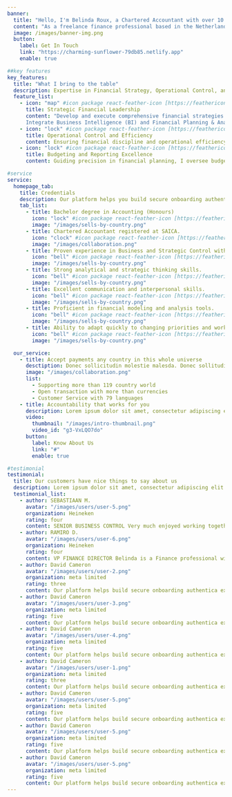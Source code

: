 ```yaml
---
banner:
  title: "Hello, I'm Belinda Roux, a Chartered Accountant with over 10 years of professional finance experience."
  content: "As a freelance finance professional based in the Netherlands, I am passionate about collaborating on meaningful financial projects. Let's work together to achieve your financial goals."
  image: /images/banner-img.png
  button:
    label: Get In Touch
    link: "https://charming-sunflower-79db85.netlify.app"
    enable: true

##key features
key_features:
  title: "What I bring to the table"
  description: Expertise in Financial Strategy, Operational Control, and Reporting
  feature_list:
    - icon: "map" #icon package react-feather-icon [https://feathericons.com/]
      title: Strategic Financial Leadership
      content: "Develop and execute comprehensive financial strategies with in-depth analysis.
      Integrate Business Intelligence (BI) and Financial Planning & Analysis (FP&A)."
    - icon: "lock" #icon package react-feather-icon [https://feathericons.com/]
      title: Operational Control and Efficiency
      content: Ensuring financial discipline and operational efficiency, I monitor KPIs, oversee internal controls, and implement cost optimization measures to enhance organizational performance.
    - icon: "lock" #icon package react-feather-icon [https://feathericons.com/]
      title: Budgeting and Reporting Excellence
      content: Guiding precision in financial planning, I oversee budgeting and forecasting, collaborate with department heads, and present detailed reports to senior management, ensuring compliance with accounting standards.

#service
service:
  homepage_tab:
    title: Credentials
    description: Our platform helps you build secure onboarding authentication experiences that retain and engage your users. We build the infrastructure, you can.
    tab_list:
      - title: Bachelor degree in Accounting (Honours)
        icon: "lock" #icon package react-feather-icon [https://feathericons.com/]
        image: "/images/sells-by-country.png"
      - title: Chartered Accountant registered at SAICA.
        icon: "clock" #icon package react-feather-icon [https://feathericons.com/]
        image: "/images/collaboration.png"
      - title: Proven experience in Business and Strategic Control within FMCG
        icon: "bell" #icon package react-feather-icon [https://feathericons.com/]
        image: "/images/sells-by-country.png"
      - title: Strong analytical and strategic thinking skills.
        icon: "bell" #icon package react-feather-icon [https://feathericons.com/]
        image: "/images/sells-by-country.png"
      - title: Excellent communication and interpersonal skills.
        icon: "bell" #icon package react-feather-icon [https://feathericons.com/]
        image: "/images/sells-by-country.png"
      - title: Proficient in financial modeling and analysis tools.
        icon: "bell" #icon package react-feather-icon [https://feathericons.com/]
        image: "/images/sells-by-country.png"
      - title: Ability to adapt quickly to changing priorities and work effectively in a dynamic environment.
        icon: "bell" #icon package react-feather-icon [https://feathericons.com/]
        image: "/images/sells-by-country.png"

  our_service:
    - title: Accept payments any country in this whole universe
      desctiption: Donec sollicitudin molestie malesda. Donec sollitudin molestie malesuada. Mauris pellentesque nec, egestas non nisi. Cras ultricies ligula sed
      image: "/images/collaboration.png"
      list:
        - Supporting more than 119 country world
        - Open transaction with more than currencies
        - Customer Service with 79 languages
    - title: Accountability that works for you
      description: Lorem ipsum dolor sit amet, consectetur adipiscing elit. Morbi egestas Werat viverra id et aliquet. vulputate egestas sollicitudin.
      video:
        thumbnail: "/images/intro-thumbnail.png"
        video_id: "g3-VxLQO7do"
      button:
        label: Know About Us
        link: "#"
        enable: true

#testimonial
testimonial:
  title: Our customers have nice things to say about us
  description: Lorem ipsum dolor sit amet, consectetur adipiscing elit. Morbi egestas Werat viverra id et aliquet. vulputate egestas sollicitudin.
  testimonial_list:
    - author: SEBASTIAAN M.
      avatar: "/images/users/user-5.png"
      organization: Heineken
      rating: four
      content: SENIOR BUSINESS CONTROL Very much enjoyed working together with Belinda, she brings refreshing perspectives to the business with an eye for people.
    - author: RAMIRO D.
      avatar: "/images/users/user-6.png"
      organization: Heineken
      rating: four
      content: VP FINANCE DIRECTOR Belinda is a Finance professional with a strategic thinking and passion for delivering results. She manages the ambiguity of the business world while always putting people first and caring of her teams and peers. Valuable team player who will bring her surroundings to the next level. I truly recommend her.
    - author: David Cameron
      avatar: "/images/users/user-2.png"
      organization: meta limited
      rating: three
      content: Our platform helps build secure onboarding authentica experiences & engage your users. We build .
    - author: David Cameron
      avatar: "/images/users/user-3.png"
      organization: meta limited
      rating: five
      content: Our platform helps build secure onboarding authentica experiences & engage your users. We build .
    - author: David Cameron
      avatar: "/images/users/user-4.png"
      organization: meta limited
      rating: five
      content: Our platform helps build secure onboarding authentica experiences & engage your users. We build .
    - author: David Cameron
      avatar: "/images/users/user-1.png"
      organization: meta limited
      rating: three
      content: Our platform helps build secure onboarding authentica experiences & engage your users. We build .
    - author: David Cameron
      avatar: "/images/users/user-5.png"
      organization: meta limited
      rating: five
      content: Our platform helps build secure onboarding authentica experiences & engage your users. We build .
    - author: David Cameron
      avatar: "/images/users/user-5.png"
      organization: meta limited
      rating: five
      content: Our platform helps build secure onboarding authentica experiences & engage your users. We build .
    - author: David Cameron
      avatar: "/images/users/user-5.png"
      organization: meta limited
      rating: five
      content: Our platform helps build secure onboarding authentica experiences & engage your users. We build .
---
```

